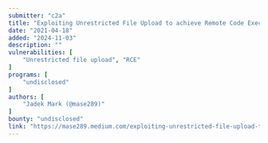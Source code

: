 ```yaml
---
submitter: "c2a"
title: "Exploiting Unrestricted File Upload to achieve Remote Code Execution on a bug bounty program"
date: "2021-04-18"
added: "2024-11-03"
description: ""
vulnerabilities: [
    "Unrestricted file upload", "RCE"
]
programs: [
    "undisclosed"
]
authors: [
    "Jadek Mark (@mase289)"
]
bounty: "undisclosed"
link: "https://mase289.medium.com/exploiting-unrestricted-file-upload-to-achieve-remote-code-execution-on-a-bug-bounty-program-85661516712"
---
```




